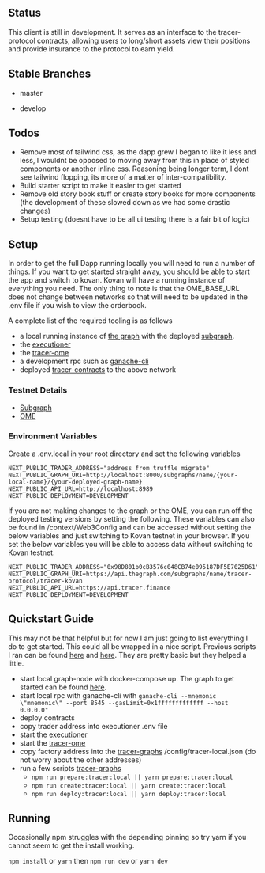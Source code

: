 ## Status

This client is still in development. It serves as an interface to the tracer-protocol contracts, allowing users to long/short assets view their positions and provide insurance to the protocol to earn yield.

## Stable Branches

-   master

-   develop

## Todos

-   Remove most of tailwind css, as the dapp grew I began to like it less and less, I wouldnt be opposed to moving away from this in place of styled components or another inline css. Reasoning being longer term, I dont see tailwind flopping, its more of a matter of inter-compatibility.
-   Build starter script to make it easier to get started
-   Remove old story book stuff or create story books for more components (the development of these slowed down as we had some drastic changes)
-   Setup testing (doesnt have to be all ui testing there is a fair bit of logic)

## Setup

In order to get the full Dapp running locally you will need to run a number of things. If you want to get started straight away, you should be able to start the app and switch to kovan. Kovan will have a running instance of everything you need. The only thing to note is that the OME_BASE_URL does not change between networks so that will need to be updated in the .env file if you wish to view the orderbook.

A complete list of the required tooling is as follows

-   a local running instance of [the graph](https://thegraph.com/) with the deployed [subgraph](https://github.com/lions-mane/tracer-graphs).
-   the [executioner](https://github.com/tracer-protocol/executioner)
-   the [tracer-ome](https://github.com/tracer-protocol/tracer-ome)
-   a development rpc such as [ganache-cli](https://github.com/trufflesuite/ganache-cli)
-   deployed [tracer-contracts](https://github.com/tracer-protocol/tracer-protocol) to the above network

### Testnet Details

-   [Subgraph](https://thegraph.com/explorer/subgraph/tracer-protocol/tracer-kovan)
-   [OME](https://order.tracer.finance)

### Environment Variables

Create a .env.local in your root directory and set the following variables

```
NEXT_PUBLIC_TRADER_ADDRESS="address from truffle migrate"
NEXT_PUBLIC_GRAPH_URI=http://localhost:8000/subgraphs/name/{your-local-name}/{your-deployed-graph-name}
NEXT_PUBLIC_API_URL=http://localhost:8989
NEXT_PUBLIC_DEPLOYMENT=DEVELOPMENT

```

If you are not making changes to the graph or the OME, you can run off the deployed testing versions by setting the following. These variables can also be found in /context/Web3Config and can be accessed without setting the below variables and just switching to Kovan testnet in your browser. If you set the below variables you will be able to access data without switching to Kovan testnet.

```
NEXT_PUBLIC_TRADER_ADDRESS="0x98D801b0cB3576c048CB74e095187DF5E7025D61"
NEXT_PUBLIC_GRAPH_URI=https://api.thegraph.com/subgraphs/name/tracer-protocol/tracer-kovan
NEXT_PUBLIC_API_URL=https://api.tracer.finance
NEXT_PUBLIC_DEPLOYMENT=DEVELOPMENT
```

## Quickstart Guide

This may not be that helpful but for now I am just going to list everything I do to get started. This could all be wrapped in a nice script. Previous scripts I ran can be found [here](https://github.com/lions-mane/tracer-workspace/blob/master/get-contract-addresses.js) and [here](https://github.com/lions-mane/tracer-workspace/blob/master/deploy-contracts.sh). They are pretty basic but they helped a little.

-   start local graph-node with docker-compose up. The graph to get started can be found [here](https://thegraph.com/docs/).
-   start local rpc with ganache-cli with
    `ganache-cli --mnemonic \"mnemonic\" --port 8545 --gasLimit=0x1fffffffffffff --host 0.0.0.0"`
-   deploy contracts
-   copy trader address into executioner .env file
-   start the [executioner](https://github.com/tracer-protocol/executioner)
-   start the [tracer-ome](https://github.com/tracer-protocol/tracer-ome)
-   copy factory address into the [tracer-graphs](https://github.com/lions-mane/tracer-graphs) /config/tracer-local.json (do not worry about the other addresses)
-   run a few scripts [tracer-graphs](https://github.com/lions-mane/tracer-graphs)
    -   `npm run prepare:tracer:local || yarn prepare:tracer:local`
    -   `npm run create:tracer:local || yarn create:tracer:local`
    -   `npm run deploy:tracer:local || yarn deploy:tracer:local`

## Running

Occasionally npm struggles with the depending pinning so try yarn if you cannot seem to get the install working.

`npm install` or `yarn` then
`npm run dev` or `yarn dev`
